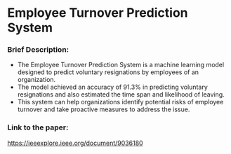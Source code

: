 # Employee Turnover Prediction System

### Brief Description:
* The Employee Turnover Prediction System is a machine learning model designed to predict voluntary resignations by employees of an organization. 
* The model achieved an accuracy of 91.3% in predicting voluntary resignations and also estimated the time span and likelihood of leaving. 
* This system can help organizations identify potential risks of employee turnover and take proactive measures to address the issue.

### Link to the paper:
https://ieeexplore.ieee.org/document/9036180
